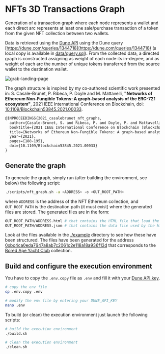 # NFTs 3D Transactions Graph
Generation of a transaction graph where each node represents a wallet and each direct arc represents at least one 
sale/purchase transaction of a token from the given NFT collection between two wallets. 

Data is retrieved using the [Dune API](https://dune.com/docs/api/) using the Dune query [https://dune.com/queries/1344718](https://dune.com/queries/1344718)
(a local copy is available in [data/query.sql](./data/query.sql)). 
From the collected data, a directed graph is constructed assigning as weight of each node its in-degree, 
and as weight of each arc the number of unique tokens transferred from the source wallet to the destination wallet.

![grab-landing-page](./data/graph.gif)

The graph structure is inspired by my co-authored scientific work presented in: 
S. Casale-Brunet, P. Ribeca, P. Doyle and M. Mattavelli, 
**"Networks of Ethereum Non-Fungible Tokens: A graph-based analysis of the ERC-721 ecosystem"**,
2021 IEEE International Conference on Blockchain, doi: [10.1109/Blockchain53845.2021.00033](https://ieeexplore.ieee.org/document/9680594).


```tex
@INPROCEEDINGS{2021_casalebrunet_nft_graphs,
  author={Casale-Brunet, S. and Ribeca, P. and Doyle, P. and Mattavelli, M.},
  booktitle={2021 IEEE International Conference on Blockchain (Blockchain)}, 
  title={Networks of Ethereum Non-Fungible Tokens: A graph-based analysis of the ERC-721 ecosystem}, 
  year={2021},
  pages={188-195},
  doi={10.1109/Blockchain53845.2021.00033}
}
```

## Generate the graph
To generate the graph, simply run (after building the environment, see below) the following script:
```bash
./scripts/nft_graph.sh -a <ADDRESS> -o <OUT_ROOT_PATH>
```
where ```ADDRESS``` is the address of the NFT Ethereum collection, and ```OUT_ROOT_PATH``` is the destination path 
(it must exist) where the generated files are stored. The generated files are in the form:
```bash
OUT_ROOT_PATH/ADDRESS.html # that contains the HTML file that load the graph
OUT_ROOT_PATH/ADDRESS.json # that contains the data file used by the html file
```

Look at the files available in the [./example](./example) directory to see how these have been structured. 
The files have been generated for the address [0xbc4ca0eda7647a8ab7c2061c2e118a18a936f13d](https://etherscan.io/address/0xbc4ca0eda7647a8ab7c2061c2e118a18a936f13d)
that corresponds to the [Bored Ape Yacht Club](https://opensea.io/collection/boredapeyachtclub) collection.


## Build and configure the execution environment

You have to copy the  ```.env.copy``` file as ```.env``` and fill it with your [Dune API key](https://dune.com/docs/api/).
```bash
# copy the env file
cp .env.copy .env

# modify the env file by entering your DUNE_API_KEY
nano .env
```

To build (or clean) the execution environment just launch the following scripts:

```bash
# build the execution environment
./build.sh

# clean the execution environment
./clean.sh
```

